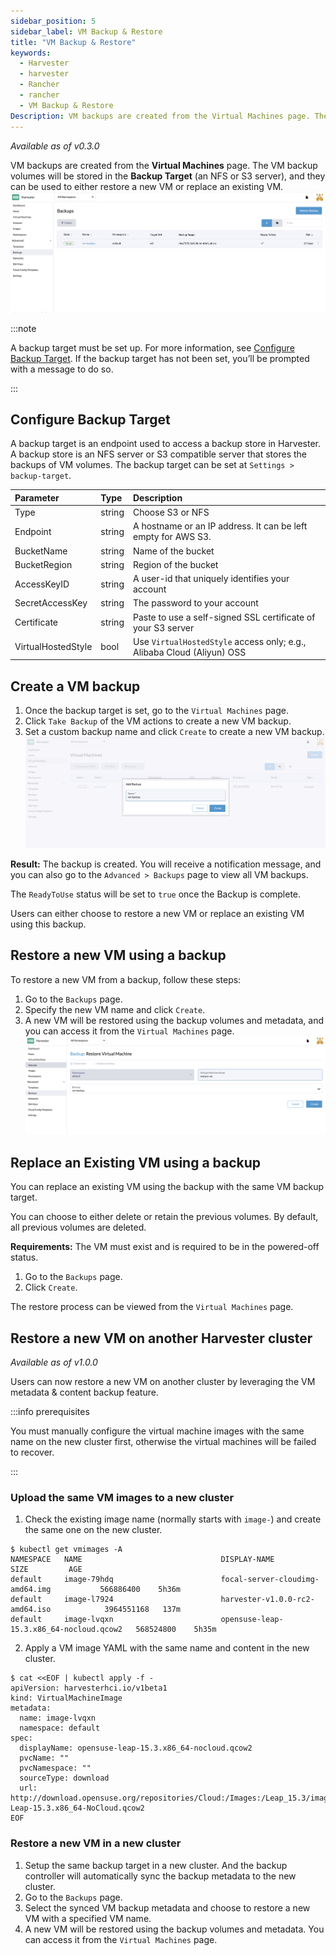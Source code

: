 ```yaml
---
sidebar_position: 5
sidebar_label: VM Backup & Restore
title: "VM Backup & Restore"
keywords:
  - Harvester
  - harvester
  - Rancher
  - rancher
  - VM Backup & Restore
Description: VM backups are created from the Virtual Machines page. The VM backup volumes will be stored in the Backup Target(an NFS or S3 server) and they can be used to either restore a new VM or replace an existing VM.
---
```


<head>
  <link rel="canonical" href="https://docs.harvesterhci.io/v1.1/vm/backup-restore"/>
</head>

_Available as of v0.3.0_

VM backups are created from the **Virtual Machines** page. The VM backup volumes will be stored in the **Backup Target** (an NFS or S3 server), and they can be used to either restore a new VM or replace an existing VM.
![vm-backup.png](assets/vm-backup.png)

:::note

A backup target must be set up. For more information, see [Configure Backup Target](#configure-backup-target). If the backup target has not been set, you’ll be prompted with a message to do so.

:::

## Configure Backup Target

A backup target is an endpoint used to access a backup store in Harvester. A backup store is an NFS server or S3 compatible server that stores the backups of VM volumes. The backup target can be set at `Settings > backup-target`.

| Parameter          | Type   | Description                                                                              |
| :----------------- | :----- | :--------------------------------------------------------------------------------------- |
| Type               | string | Choose S3 or NFS                                                                         |
| Endpoint           | string | A hostname or an IP address. It can be left empty for AWS S3.                |
| BucketName         | string | Name of the bucket                                                                       |
| BucketRegion       | string | Region of the bucket                                                                     |
| AccessKeyID        | string | A user-id that uniquely identifies your account                     |
| SecretAccessKey    | string | The password to your account                                         |
| Certificate        | string | Paste to use a self-signed SSL certificate of your S3 server |
| VirtualHostedStyle | bool   | Use `VirtualHostedStyle` access only; e.g., Alibaba Cloud (Aliyun) OSS                    |

## Create a VM backup

1. Once the backup target is set, go to the `Virtual Machines` page.
1. Click `Take Backup` of the VM actions to create a new VM backup.
1. Set a custom backup name and click `Create` to create a new VM backup.
![create-backup.png](assets/create-backup.png)

**Result:** The backup is created. You will receive a notification message, and you can also go to the `Advanced > Backups` page to view all VM backups.

The `ReadyToUse` status will be set to `true` once the Backup is complete.

Users can either choose to restore a new VM or replace an existing VM using this backup.

## Restore a new VM using a backup

To restore a new VM from a backup, follow these steps:

1. Go to the `Backups` page.
1. Specify the new VM name and click `Create`.
1. A new VM will be restored using the backup volumes and metadata, and you can access it from the `Virtual Machines` page.
![restore-vm.png](assets/restore-vm.png)

## Replace an Existing VM using a backup

You can replace an existing VM using the backup with the same VM backup target.

You can choose to either delete or retain the previous volumes. By default, all previous volumes are deleted.

**Requirements:** The VM must exist and is required to be in the powered-off status.

1. Go to the `Backups` page.
1. Click `Create`.

The restore process can be viewed from the `Virtual Machines` page.

## Restore a new VM on another Harvester cluster

_Available as of v1.0.0_

Users can now restore a new VM on another cluster by leveraging the VM metadata & content backup feature.

:::info prerequisites

You must manually configure the virtual machine images with the same name on the new cluster first, otherwise the virtual machines will be failed to recover.

:::

### Upload the same VM images to a new cluster

1. Check the existing image name (normally starts with `image-`) and create the same one on the new cluster.
```
$ kubectl get vmimages -A
NAMESPACE   NAME                               DISPLAY-NAME                              SIZE         AGE
default     image-79hdq                        focal-server-cloudimg-amd64.img           566886400    5h36m
default     image-l7924                        harvester-v1.0.0-rc2-amd64.iso            3964551168   137m
default     image-lvqxn                        opensuse-leap-15.3.x86_64-nocloud.qcow2   568524800    5h35m
```
2. Apply a VM image YAML with the same name and content in the new cluster.
```
$ cat <<EOF | kubectl apply -f -
apiVersion: harvesterhci.io/v1beta1
kind: VirtualMachineImage
metadata:
  name: image-lvqxn
  namespace: default
spec:
  displayName: opensuse-leap-15.3.x86_64-nocloud.qcow2
  pvcName: ""
  pvcNamespace: ""
  sourceType: download
  url: http://download.opensuse.org/repositories/Cloud:/Images:/Leap_15.3/images/openSUSE-Leap-15.3.x86_64-NoCloud.qcow2
EOF
```

### Restore a new VM in a new cluster

1. Setup the same backup target in a new cluster. And the backup controller will automatically sync the backup metadata to the new cluster.
2. Go to the `Backups` page.
3. Select the synced VM backup metadata and choose to restore a new VM with a specified VM name.
4. A new VM will be restored using the backup volumes and metadata. You can access it from the `Virtual Machines` page.
